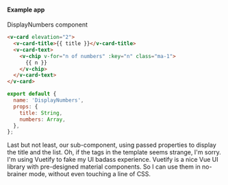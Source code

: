 #### Example app

DisplayNumbers component

```html
<v-card elevation="2">
  <v-card-title>{{ title }}</v-card-title>
  <v-card-text>
    <v-chip v-for="n of numbers" :key="n" class="ma-1">
      {{ n }}
    </v-chip>
  </v-card-text>
</v-card>
```

```js
export default {
  name: 'DisplayNumbers',
  props: {
    title: String,
    numbers: Array,
  },
};
```

<aside class="notes">
Last but not least, our sub-component, using passed properties to display the title and the list.
Oh, if the tags in the template seems strange, I'm sorry.
I'm using Vuetify to fake my UI badass experience.
Vuetify is a nice Vue UI library with pre-designed material components.
So I can use them in no-brainer mode, without even touching a line of CSS.
</aside>
